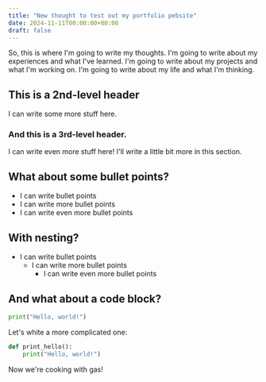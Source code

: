 ```yaml
---
title: "New thought to test out my portfolio pebsite"
date: 2024-11-11T00:00:00+00:00
draft: false
---
```


So, this is where I'm going to write my thoughts. I'm going to write about my experiences and what I've learned. I'm going to write about my projects and what I'm working on. I'm going to write about my life and what I'm thinking.

## This is a 2nd-level header
I can write some more stuff here.

### And this is a 3rd-level header.
I can write even more stuff here! I'll write a little bit more in this section.

## What about some bullet points?
- I can write bullet points
- I can write more bullet points
- I can write even more bullet points

## With nesting?
- I can write bullet points
    - I can write more bullet points
        - I can write even more bullet points

## And what about a code block?
```python
print("Hello, world!")
```
Let's white a more complicated one:

```python
def print_hello():
    print("Hello, world!")
```

Now we're cooking with gas!
